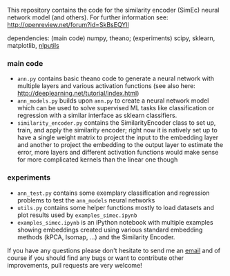 This repository contains the code for the similarity encoder (SimEc) neural network model (and others). For further information see: http://openreview.net/forum?id=SkBsEQYll

dependencies: (main code) numpy, theano; (experiments) scipy, sklearn, matplotlib, [nlputils](https://github.com/cod3licious/nlputils)

### main code
- `ann.py` contains basic theano code to generate a neural network with multiple layers and various activation functions (see also here: http://deeplearning.net/tutorial/index.html)
- `ann_models.py` builds upon `ann.py` to create a neural network model which can be used to solve supervised ML tasks like classification or regression with a similar interface as sklearn classifiers.
- `similarity_encoder.py` contains the SimilarityEncoder class to set up, train, and apply the similarity encoder; right now it is natively set up to have a single weight matrix to project the input to the embedding layer and another to project the embedding to the output layer to estimate the error, more layers and different activation functions would make sense for more complicated kernels than the linear one though

### experiments
- `ann_test.py` contains some exemplary classification and regression problems to test the `ann_models` neural networks
- `utils.py` contains some helper functions mostly to load datasets and plot results used by `examples_simec.ipynb`
- `examples_simec.ipynb` is an iPython notebook with multiple examples showing embeddings created using various standard embedding methods (kPCA, Isomap, ...) and the Similarity Encoder.


If you have any questions please don't hesitate to send me an [email](mailto:cod3licious@gmail.com) and of course if you should find any bugs or want to contribute other improvements, pull requests are very welcome!
